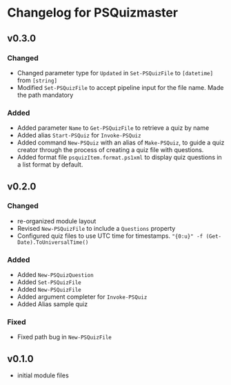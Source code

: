 # Changelog for PSQuizmaster

## v0.3.0

### Changed

- Changed parameter type for `Updated` in `Set-PSQuizFile` to `[datetime]` from `[string]`
- Modified `Set-PSQuizFile` to accept pipeline input for the file name. Made the path mandatory

### Added

- Added parameter `Name` to `Get-PSQuizFile` to retrieve a quiz by name
- Added alias `Start-PSQuiz` for `Invoke-PSQuiz`
- Added command `New-PSQuiz` with an alias of `Make-PSQuiz`, to guide a quiz creator through the process of creating a quiz file with questions.
- Added format file `psquizItem.format.ps1xml` to display quiz questions in a list format by default.

## v0.2.0

### Changed

- re-organized module layout
- Revised `New-PSQuizFile` to include a `Questions` property
- Configured quiz files to use UTC time for timestamps. `"{0:u}" -f (Get-Date).ToUniversalTime()`

### Added

- Added `New-PSQuizQuestion`
- Added `Set-PSQuizFile`
- Added `New-PSQuizFile`
- Added argument completer for `Invoke-PSQuiz`
- Added Alias sample quiz

### Fixed

- Fixed path bug in `New-PSQuizFile`

## v0.1.0

- initial module files
